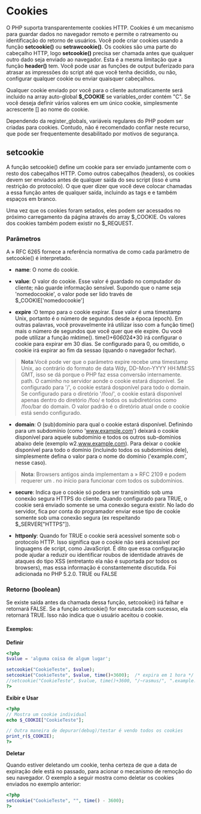 # Cookies

O PHP suporta transparentemente cookies HTTP. Cookies é um mecanismo para guardar dados no navegador remoto e permite o ratreamento ou identificação do retorno de usuários. Você pode criar cookies usando a função **setcookie()** ou **setrawcookie()**. Os cookies são uma parte do cabeçalho HTTP, logo **setcookie()** precisa ser chamada antes que qualquer outro dado seja enviado ao navegador. Esta é a mesma limitação que a função **header()** tem. Você pode usar as funções de output buferizado para atrasar as impressões do script até que você tenha decidido, ou não, configurar qualquer cookie ou enviar quaisquer cabeçalhos.

Qualquer cookie enviado por você para o cliente automaticamente será incluido na array auto-global **$\_COOKIE** se variables_order contém "C". Se você deseja definir vários valores em um único cookie, simplesmente acrescente [] ao nome do cookie.

Dependendo da register_globals, variáveis regulares do PHP podem ser criadas para cookies. Contudo, não é recomendado confiar neste recurso, que pode ser frequentemente desabilitado por motivos de segurança.

## setcookie

A função setcookie() define um cookie para ser enviado juntamente com o resto dos cabeçalhos HTTP. Como outros cabeçalhos (headers), os cookies devem ser enviados antes de qualquer saída do seu script (isso é uma restrição do protocolo). O que quer dizer que você deve colocar chamadas a essa função antes de qualquer saída, incluindo as tags <html> e <head> e também espaços em branco.

Uma vez que os cookies foram setados, eles podem ser acessados no próximo carregamento da página através do array $\_COOKIE. Os valores dos cookies também podem existir no $\_REQUEST.

### Parâmetros

A » RFC 6265 fornece a referência normativa de como cada parâmetro de setcookie() é interpretado.

* **name**: O nome do cookie.

* **value**: O valor do cookie. Esse valor é guardado no computador do cliente; não guarde informação sensível. Supondo que o name seja 'nomedocookie', o valor pode ser lido través de $\_COOKIE['nomedocookie']

* **expire** :O tempo para o cookie expirar. Esse valor é uma timestamp Unix, portanto é o número de segundos desde a época (epoch). Em outras palavras, você provavelmente irá utilizar isso com a função time() mais o número de segundos que você quer que ele expire. Ou você pode utilizar a função mktime(). time()+60*60*24*30 irá configurar o cookie para expirar em 30 dias. Se configurado para 0, ou omitido, o cookie irá expirar ao fim da sessao (quando o navegador fechar).
> **Nota**:Você pode ver que o parâmetro expire recebe uma timestamp Unix, ao contrário do formato de data Wdy, DD-Mon-YYYY HH:MM:SS GMT, isso se dá porque o PHP faz essa conversão internamente.
path.
O caminho no servidor aonde o cookie estará disponível. Se configurado para '/', o cookie estará dosponível para todo o domain. Se configurado para o diretório '/foo/', o cookie estará disponível apenas dentro do diretório /foo/ e todos os subdiretórios como /foo/bar do domain. O valor padrão é o diretório atual onde o cookie está sendo configurado.

* **domain**: O (sub)domínio para qual o cookie estará disponível. Definindo para um subdomínio (como 'www.example.com') deixará o cookie disponível para aquele subdomínio e todos os outros sub-domínios abaixo dele (exemplo w2.www.example.com). Para deixar o cookie disponível para todo o domínio (incluindo todos os subdomínios dele), simplesmente defina o valor para o nome do domínio ('example.com', nesse caso).

> **Nota**: Browsers antigos ainda implementam a » RFC 2109 e podem requerer um . no início para funcionar com todos os subdomínios.

* **secure**: Indica que o cookie só podera ser transimitido sob uma conexão segura HTTPS do cliente. Quando configurado para TRUE, o cookie será enviado somente se uma conexão segura existir. No lado do servidor, fica por conta do programador enviar esse tipo de cookie somente sob uma conexão segura (ex respeitando $\_SERVER["HTTPS"]).

* **httponly**: Quando for TRUE o cookie será acessível somente sob o protocolo HTTP. Isso significa que o cookie não será acessível por linguagens de script, como JavaScript. É dito que essa configuração pode ajudar a reduzir ou identificar roubos de identidade através de ataques do tipo XSS (entretanto ela não é suportada por todos os browsers), mas essa informação é constantemente discutida. Foi adicionada no PHP 5.2.0. TRUE ou FALSE

### Retorno (boolean)

Se existe saída antes da chamada dessa função, setcookie() irá falhar e retornará FALSE. Se a função setcookie() for executada com sucesso, ela retornará TRUE. Isso não indica que o usuário aceitou o cookie.

#### Exemplos:

**Definir**
```php
<?php
$value = 'alguma coisa de algum lugar';

setcookie("CookieTeste", $value);
setcookie("CookieTeste", $value, time()+3600);  /* expira em 1 hora */
//setcookie("CookieTeste", $value, time()+3600, "/~rasmus/", ".example.com", 1);
?>
```

**Exibir e Usar**
```php
<?php
// Mostra um cookie individual
echo $_COOKIE["CookieTeste"];

// Outra maneira de depurar(debug)/testar é vendo todos os cookies
print_r($_COOKIE);
?>
```

**Deletar**

Quando estiver deletando um cookie, tenha certeza de que a data de expiração dele está no passado, para acionar o mecanismo de remoção do seu navegador. O exemplo a seguir mostra como deletar os cookies enviados no exemplo anterior:

```php
<?php
setcookie("CookieTeste", "", time() - 3600);
?>
```
